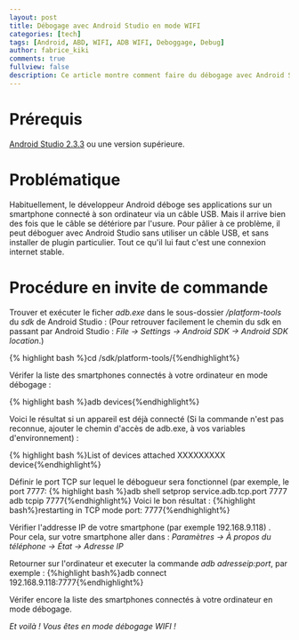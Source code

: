 ```yaml
---
layout: post
title: Débogage avec Android Studio en mode WIFI
categories: [tech]
tags: [Android, ABD, WIFI, ADB WIFI, Deboggage, Debug]
author: fabrice_kiki
comments: true
fullview: false
description: Ce article montre comment faire du débogage avec Android Studio sans câble USB, ni plugin spécialisé.
---
```


# Prérequis
<a href="https://developer.android.com/studio/index.html?gclid=Cj0KCQjw95vPBRDVARIsAKvPd3Ljl-9BwN6bjz3QhsKkLdxyCAg9wpZzgkSsKCPhK7JfBBKxqWP6c7waAiQTEALw_wcB">Android Studio 2.3.3</a> ou une version supérieure.


# Problématique

Habituellement, le développeur Android déboge ses applications sur un smartphone connecté à son ordinateur via un câble USB. Mais il arrive bien des fois que le câble se détériore par l'usure. Pour pâlier à ce problème, il peut déboguer avec Android Studio sans utiliser un câble USB, et sans installer de plugin particulier. Tout ce qu'il lui faut c'est une connexion internet stable.

# Procédure en invite de commande

Trouver et exécuter le ficher *adb.exe* dans le sous-dossier */platform-tools* du *sdk* de Android Studio :
(Pour retrouver facilement le chemin du sdk en passant par Android Studio : *File -> Settings -> Android SDK -> Android SDK location*.)

{% highlight bash %}cd /sdk/platform-tools/{%endhighlight%}

Vérifer la liste des smartphones connectés à votre ordinateur en mode débogage :

{% highlight bash %}adb devices{%endhighlight%}
 
Voici le résultat si un appareil est déjà connecté (Si la commande n'est pas reconnue, ajouter le chemin d'accès de adb.exe, à vos variables d'environnement) :

{% highlight bash %}List of devices attached
XXXXXXXXX   device{%endhighlight%}

Définir le port TCP sur lequel le débogueur sera fonctionnel (par exemple, le port 7777:
{% highlight bash %}adb shell setprop service.adb.tcp.port 7777
adb tcpip 7777{%endhighlight%}
Voici le bon résultat :
{%highlight bash%}restarting in TCP mode port: 7777{%endhighlight%}

Vérifier l'addresse IP de votre smartphone (par exemple 192.168.9.118) . Pour cela, sur votre smartphone aller dans :
*Paramètres -> À propos du téléphone -> État -> Adresse IP*

Retourner sur l'ordinateur et executer la commande *adb adresseip:port*, par exemple :
{%highlight bash%}adb connect 192.168.9.118:7777{%endhighlight%}

Vérifer encore la liste des smartphones connectés à votre ordinateur en mode débogage.


*Et voilà ! Vous êtes en mode débogage WIFI !*